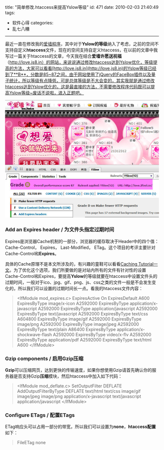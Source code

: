 title: "简单修改.htaccess来提高Yslow等级"
id: 471
date: 2010-02-03 21:40:49
tags:
- 软件心得
categories:
- 乱七八糟
---
最近一直在修改我的[爱墙程序](http://love.js8.in "爱墙许愿送祝福")，其中对于**Yslow的等级**纳入了考虑，之前的空间不支持自定义**htaccess**文件，现在的空间支持自定义htaccess，在以前的文章中我写过一篇关于htaccess的文章，今天我在结合**爱墙许愿送祝福**（http://love.js8.in）的网站，来说说通过修改htaccess达到Yslow优化，等级提高的方法，大家可以看看[http://love.js8.in](http://love.js8.in)的Yslow等级已经到了**B**，分数是85~87之间，由于网站使用了jQuery的FaceBox插件以及量子统计，所以等级有点降低，可是总体等级是不大会变的，其实我就是通过修改htaccess达到Yslow优化的，这是最直接的方法，不需要修改程序代码既可以提高Yslow等级~废话不说啦，进入正题吧。

[![简单修改htaccess文件提高Yslow等级优化](/uploads/2010/02/Snap2.jpg "简单修改htaccess文件提高Yslow等级优化")](/uploads/2010/02/Snap2.jpg)

<!--more-->

### Add an Expires header / 为文件头指定过期时间

Expires是浏览器Cache机制的一部分，浏览器的缓存取决于Header中的四个值： Cache-Control， Expires， Last-Modified， ETag。这个项目的考评主要针对Cache-Control和**Expires**。

具体的Cache原理不是本文所涉及的，有兴趣的童鞋可以看看[Caching Tutorial一文](http://www.mnot.net/cache_docs/)。为了优化这个选项，我们所要做的是对站内所有的文件有针对性的设置Cache-Control和Expires，要提高**Yslow**的等级就要在htaccess中设置文件头的过期时间，一般对于ico、jpg、gif、png、js、css之类的文件一般是不会发生变化的，所以我们可以设置的过期时间长一点。看我的htaccess文件内容：
> &lt;IfModule mod_expires.c&gt;
> ExpiresActive On
> ExpiresDefault A600
> ExpiresByType image/x-icon A2592000
> ExpiresByType application/x-javascript A2592000
> ExpiresByType application/javascript A2592000
> ExpiresByType text/javascript A2592000
> ExpiresByType text/css A604800
> ExpiresByType image/gif A2592000
> ExpiresByType image/png A2592000
> ExpiresByType image/jpeg A2592000
> ExpiresByType text/plain A86400
> ExpiresByType application/x-shockwave-flash A2592000
> ExpiresByType video/x-flv A2592000
> ExpiresByType application/pdf A2592000
> ExpiresByType text/html A600
> &lt;/IfModule&gt;

### Gzip components / 启用Gzip压缩

**Gzip**可以压缩网页，达到更快的传输速度，如果你想使用Gzip请首先确认你的服务器是否支持Gzip**压缩**模块，然后htaccess中加入如下代码：
> &lt;IfModule mod_deflate.c&gt;
> SetOutputFilter DEFLATE
> AddOutputFilterByType DEFLATE text/html text/css image/gif image/jpeg image/png application/x-javascript text/javascript application/javascript
> &lt;/IfModule&gt;

### Configure ETags / 配置ETags

ETag响应头可以占用一部分的带宽，所以我们可以设置为**none**，**htaccess配置**如下：
> FileETag none
